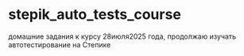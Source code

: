 # stepik_auto_tests_course
домашние задания к курсу
28июля2025 года, продолжаю изучать автотестирование на Степике
